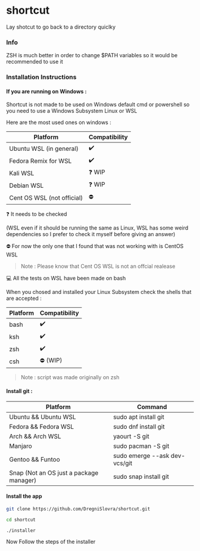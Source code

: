 # shortcut
Lay shotcut to go back to a directory quiclky

### Info

ZSH is much better in order to change $PATH variables so it would be recommended to use it

### Installation Instructions

#### If you are running on Windows :

Shortcut is not made to be used on Windows default cmd or powershell so you need to use a Windows Subsystem Linux or WSL

Here are the most used ones on windows :

|Platform   |Compatibility 
|------|-----|
|Ubuntu WSL (in general) | :heavy_check_mark: |
|Fedora Remix for WSL | :heavy_check_mark: |
|Kali WSL| :question: WIP |
|Debian WSL | :question: WIP |
|Cent OS WSL (not official) | :no_entry: |

:question: It needs to be checked 

(WSL even if it should be running the same as Linux, WSL has some weird dependencies so I prefer to check it myself before giving an answer)

:no_entry: For now the only one that I found that was not working with is CentOS WSL
> Note : Please know that Cent OS WSL is not an offcial realease 

:computer: All the tests on WSL have been made on bash

When you chosed and installed your Linux Subsystem check the shells that are accepted :

|Platform   |Compatibility  |
|------|-----|
|bash | :heavy_check_mark: |
|ksh  | :heavy_check_mark: |
|zsh  | :heavy_check_mark: | 
|csh  | :no_entry: (WIP) | 

> Note : script was made originally on zsh 

#### Install git :

|Platform   |Command  |
|------|-----|
|Ubuntu && Ubuntu WSL| sudo apt install git|
|Fedora && Fedora WSL| sudo dnf install git|
|Arch && Arch WSL | yaourt -S git |
|Manjaro | sudo pacman -S git |
|Gentoo && Funtoo | sudo emerge --ask dev-vcs/git |
|Snap (Not an OS just a package manager)| sudo snap install git|

#### Install the app


```sh
git clone https://github.com/DregniSlovra/shortcut.git
```

```sh
cd shortcut
```

```sh
./installer
```

Now Follow the steps of the installer
